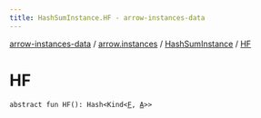 ```yaml
---
title: HashSumInstance.HF - arrow-instances-data
---
```


[arrow-instances-data](../../index.html) / [arrow.instances](../index.html) / [HashSumInstance](index.html) / [HF](./-h-f.html)

# HF

`abstract fun HF(): Hash<Kind<`[`F`](index.html#F)`, `[`A`](index.html#A)`>>`